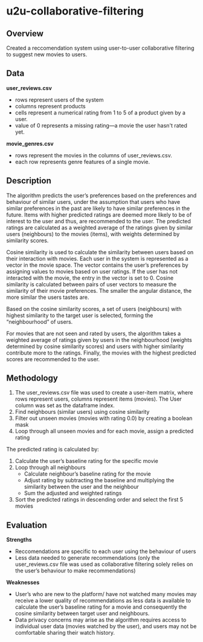 # u2u-collaborative-filtering

## Overview
Created a reccomendation system using user-to-user collaborative filtering to suggest new movies to users. 

## Data
**user_reviews.csv**
- rows represent users of the system 
- columns represent products 
- cells represent a numerical rating from 1 to 5 of a product given by a user.
- value of 0 represents a missing rating—a movie the user hasn't rated yet.

**movie_genres.csv**
- rows represent the movies in the columns of  user_reviews.csv. 
- each row represents genre features of a single movie. 

## Description
The algorithm predicts the user’s preferences based on the preferences and behaviour of similar users, under the assumption that users who have similar preferences in the past are likely to have similar preferences in the future. Items with higher predicted ratings are deemed more likely to be of interest to the user and thus, are recommended to the user. The predicted ratings are calculated as a weighted average of the ratings given by similar users (neighbours) to the movies (items), with weights determined by similarity scores. 

Cosine similarity is used to calculate the similarity between users based on their interaction with movies. Each user in the system is represented as a vector in the movie space. The vector contains the user’s preferences by assigning values to movies based on user ratings. If the user has not interacted with the movie, the entry in the vector is set to 0. Cosine similarity is calculated between pairs of user vectors to measure the similarity of their movie preferences. The smaller the angular distance, the more similar the users tastes are.

Based on the cosine similarity scores, a set of users (neighbours) with highest similarity to the target user is selected, forming the “neighbourhood” of users.

For movies that are not seen and rated by users, the algorithm takes a weighted average of ratings given by users in the neighbourhood (weights determined by cosine similarity scores) and users with higher similarity contribute more to the ratings. Finally, the movies with the highest predicted scores are recommended to the user. 

## Methodology
1. The user_reviews.csv file was used to create a user-item matrix, where rows represent users, columns represent items (movies). The User column was set as the dataframe index. 
2. Find neighbours (similar users) using cosine similarity 
3. Filter out unseen movies (movies with rating 0.0) by creating a boolean mask 
4. Loop through all unseen movies and for each movie, assign a predicted rating

The predicted rating is calculated by:
 1. Calculate the user’s baseline rating for the specific movie
 2. Loop through all neighbours 
    - Calculate neighbour’s baseline rating for the movie 
    - Adjust rating by subtracting the baseline and multiplying the similarity between the user and the neighbour 
    - Sum the adjusted and weighted ratings 
3. Sort the predicted ratings in descending order and select the first 5 movies

## Evaluation
**Strengths**
- Reccomendations are specific to each user using the behaviour of users
- Less data needed to generate recommendations (only the user_reviews.csv file was used as collaborative filtering solely relies on the user’s behaviour to make recommendations)

**Weaknesses** 
- User’s who are new to the platform/ have not watched many movies may receive a lower quality of recommendations as less data is available to calculate the user’s baseline rating for a movie and consequently the cosine similarity between target user and neighbours.
- Data privacy concerns may arise as the algorithm requires access to individual user data (movies watched by the user), and users may not be comfortable sharing their watch history.


